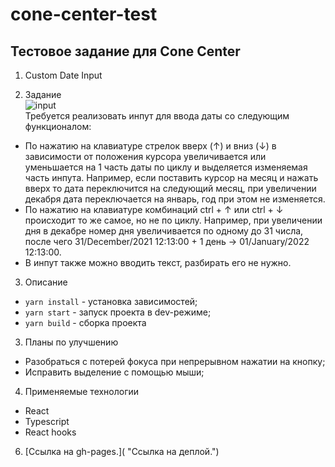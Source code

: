# cone-center-test

## Тестовое задание для Cone Center

1. Custom Date Input

2. Задание<br>
<img alt="input" src="https://www.cone.ee/788i291x32.gif?key=1c58037ca0084bcbdc147343010f16f5"/><br>
Требуется реализовать инпут для ввода даты со следующим функционалом:

- По нажатию на клавиатуре стрелок вверх (↑) и вниз (↓) в зависимости от положения курсора увеличивается или уменьшается на 1 часть даты по циклу и выделяется изменяемая часть инпута. Например, если поставить курсор на месяц и нажать вверх то дата переключится на следующий месяц, при увеличении декабря дата переключается на январь, год при этом не изменяется.
- По нажатию на клавиатуре комбинаций ctrl + ↑ или ctrl + ↓ происходит то же самое, но не по циклу. Например, при увеличении дня в декабре номер дня увеличивается по одному до 31 числа, после чего 31/December/2021 12:13:00 + 1 день -> 01/January/2022 12:13:00.
- В инпут также можно вводить текст, разбирать его не нужно.

3. Описание
- <code>yarn install</code> - установка зависимостей;
- <code>yarn start</code> - запуск проекта в dev-режиме;
- <code>yarn build</code> - сборка проекта

3. Планы по улучшению
- Разобраться с потерей фокуса при непрерывном нажатии на кнопку;
- Исправить выделение с помощью мыши;

4. Применяемые технологии
  - React
  - Typescript
  - React hooks

6. [Ссылка на gh-pages.]( "Ссылка на деплой.")
